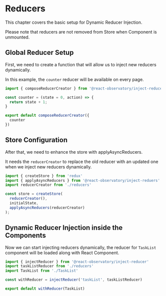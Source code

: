 # Reducers

This chapter covers the basic setup for Dynamic Reducer Injection.

Please note that reducers are not removed from Store when Component is unmounted.

## Global Reducer Setup

First, we need to create a function that will allow us to inject new reducers dynamically.

In this example, the `counter` reducer will be available on every page.

```js
import { composeReducerCreator } from '@react-observatory/inject-reducer'

const counter = (state = 0, action) => {
  return state + 1;
}

export default composeReducerCreator({
  counter
})
```

## Store Configuration

After that, we need to enhance the store with applyAsyncReducers.

It needs the `reducerCreator` to replace the old reducer with an updated one when we inject new reducers dynamically.

```js
import { createStore } from 'redux'
import { applyAsyncReducers } from '@react-observatory/inject-reduers'
import reducerCreator from './reducers'

const store = createStore(
  reducerCreator(),
  initialState,
  applyAsyncReducers(reducerCreator)
);
```

## Dynamic Reducer Injection inside the Components

Now we can start injecting reducers dynamically, the reducer for `TaskList` component will be loaded along with React Component.

```js
import { injectReducer } from '@react-observatory/inject-reducer'
import taskListReducer from './reducers'
import TaskList from './TaskList'

const withReducer = injectReducer('taskList', taskListReducer)

export default withReducer(TaskList)
```
